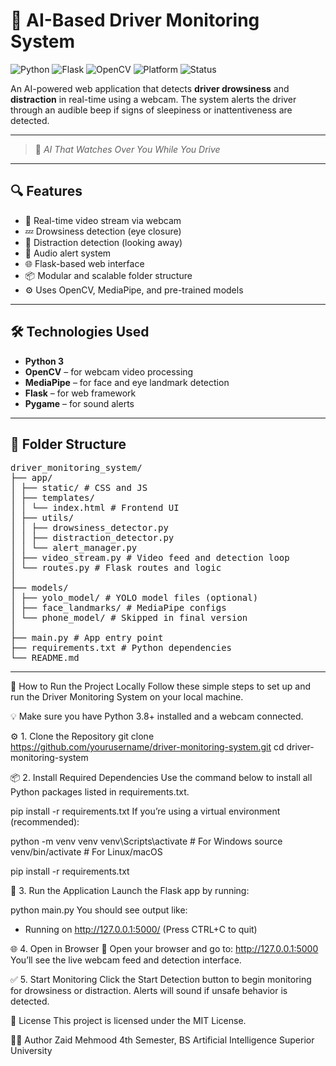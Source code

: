 # 🚗 AI-Based Driver Monitoring System

![Python](https://img.shields.io/badge/Python-3.9-blue?logo=python)
![Flask](https://img.shields.io/badge/Flask-Web%20Framework-green?logo=flask)
![OpenCV](https://img.shields.io/badge/OpenCV-RealTime-red?logo=opencv)
![Platform](https://img.shields.io/badge/Platform-Windows%20%7C%20Linux-orange)
![Status](https://img.shields.io/badge/Status-Complete-brightgreen)

An AI-powered web application that detects **driver drowsiness** and **distraction** in real-time using a webcam. The system alerts the driver through an audible beep if signs of sleepiness or inattentiveness are detected.

---
> 🚗 *AI That Watches Over You While You Drive*

---

## 🔍 Features

- 🎥 Real-time video stream via webcam
- 💤 Drowsiness detection (eye closure)
- 👀 Distraction detection (looking away)
- 🔔 Audio alert system
- 🌐 Flask-based web interface
- 📦 Modular and scalable folder structure
- ⚙️ Uses OpenCV, MediaPipe, and pre-trained models

---

## 🛠️ Technologies Used

- **Python 3**
- **OpenCV** – for webcam video processing
- **MediaPipe** – for face and eye landmark detection
- **Flask** – for web framework
- **Pygame** – for sound alerts

---

## 📁 Folder Structure
<pre>driver_monitoring_system/
├── app/
│ ├── static/ # CSS and JS 
│ ├── templates/
│ │ └── index.html # Frontend UI
│ ├── utils/
│ │ ├── drowsiness_detector.py
│ │ ├── distraction_detector.py
│ │ └── alert_manager.py
│ ├── video_stream.py # Video feed and detection loop
│ └── routes.py # Flask routes and logic
│
├── models/
│ ├── yolo_model/ # YOLO model files (optional)
│ ├── face_landmarks/ # MediaPipe configs
│ └── phone_model/ # Skipped in final version
│
├── main.py # App entry point
├── requirements.txt # Python dependencies
└── README.md</pre>
---

🚀 How to Run the Project Locally
Follow these simple steps to set up and run the Driver Monitoring System on your local machine.

💡 Make sure you have Python 3.8+ installed and a webcam connected.

⚙️ 1. Clone the Repository
git clone https://github.com/yourusername/driver-monitoring-system.git
cd driver-monitoring-system

📦 2. Install Required Dependencies
Use the command below to install all Python packages listed in requirements.txt.

pip install -r requirements.txt
If you’re using a virtual environment (recommended):

python -m venv venv
venv\Scripts\activate  # For Windows
source venv/bin/activate  # For Linux/macOS

pip install -r requirements.txt

🧠 3. Run the Application
Launch the Flask app by running:

python main.py
You should see output like:
 * Running on http://127.0.0.1:5000/ (Press CTRL+C to quit)

🌐 4. Open in Browser
🔗 Open your browser and go to:
http://127.0.0.1:5000
You’ll see the live webcam feed and detection interface.

✅ 5. Start Monitoring
Click the Start Detection button to begin monitoring for drowsiness or distraction.
Alerts will sound if unsafe behavior is detected.

📄 License
This project is licensed under the MIT License.

🙋‍♂️ Author
Zaid Mehmood
4th Semester, BS Artificial Intelligence
Superior University
